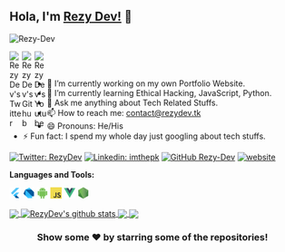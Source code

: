 ## Hola, I'm [Rezy Dev!](https://rezydev.ml) 👋

<p align="left"> <img src="https://komarev.com/ghpvc/?username=Rezy-Dev&label=Views&color=blue&style=plastic" alt="Rezy-Dev" /> </p>

<a href="https://twitter.com/Rezy_Dev">
  <img align="left" alt="RezyDev's Twitter" width="22px" src="https://cdn.jsdelivr.net/npm/simple-icons@v3/icons/twitter.svg" />
</a>
<a href="https://github.com/Rezy-Dev">
  <img align="left" alt="RezyDev's Github" width="22px" src="https://cdn.jsdelivr.net/npm/simple-icons@v3/icons/github.svg" />
</a>
<a href="https://www.youtube.com/channel/UC9RVpNiXJKomc4VWPEd3SNg">
  <img align="left" alt="RezyDev's Youtube" width="22px" src="https://cdn.jsdelivr.net/npm/simple-icons@v3/icons/youtube.svg" />
</a>

<br/>
<br/>

- 🔭 I’m currently working on my own Portfolio Website.
- 🌱 I’m currently learning Ethical Hacking, JavaScript, Python.
- 💬 Ask me anything about Tech Related Stuffs.
- 📫 How to reach me: contact@rezydev.tk
- 😄 Pronouns: He/His
- ⚡ Fun fact: I spend my whole day just googling about tech stuffs.

[![Twitter: RezyDev](https://img.shields.io/twitter/follow/rezy_dev?style=social)](https://twitter.com/Rezy_Dev)
[![Linkedin: imthepk](https://img.shields.io/badge/-imthepk-blue?style=flat-square&logo=Linkedin&logoColor=white&link=https://www.linkedin.com/in/imthepk/)](https://www.linkedin.com/in/imthepk/)
[![GitHub Rezy-Dev](https://img.shields.io/github/followers/Rezy-Dev?label=follow&style=social)](https://github.com/Rezy-Dev)
[![website](https://img.shields.io/badge/PortfolioWebsite-RezyDev.live-2648ff?style=flat-square&logo=google-chrome)](https://RezyDev.live/)


**Languages and Tools:**  

<code><img height="20" src="https://raw.githubusercontent.com/github/explore/80688e429a7d4ef2fca1e82350fe8e3517d3494d/topics/flutter/flutter.png"></code>
<code><img height="20" src="https://raw.githubusercontent.com/github/explore/80688e429a7d4ef2fca1e82350fe8e3517d3494d/topics/dart/dart.png"></code>
<code><img height="20" src="https://raw.githubusercontent.com/github/explore/80688e429a7d4ef2fca1e82350fe8e3517d3494d/topics/android/android.png"></code>
<code><img height="20" src="https://raw.githubusercontent.com/github/explore/80688e429a7d4ef2fca1e82350fe8e3517d3494d/topics/javascript/javascript.png"></code>
<code><img height="20" src="https://raw.githubusercontent.com/github/explore/80688e429a7d4ef2fca1e82350fe8e3517d3494d/topics/vue/vue.png"></code>
<code><img height="20" src="https://raw.githubusercontent.com/github/explore/80688e429a7d4ef2fca1e82350fe8e3517d3494d/topics/nodejs/nodejs.png"></code>    

<a href="https://github.com/Rezy-Dev">
  <img align="center" src="https://github-readme-stats.vercel.app/api/top-langs/?username=Rezy-Dev&theme=light&hide_langs_below=1" />
</a>
<a href="https://github.com/Rezy-Dev">
 <img align="center" src="https://github-readme-stats.vercel.app/api?username=Rezy-Dev&show_icons=true&theme=light&line_height=27" alt="RezyDev's github stats"/>
</a>
<a href="https://github.com/Rezy-Dev/FlutterExampleApps">
  <img align="center" src="https://github-readme-stats.vercel.app/api/pin/?username=Rezy-Dev&repo=FlutterExampleApps&theme=light" />

</a>
<a href="https://github.com/Rezy-Dev/VelocityX">
 <img align="center" src="https://github-readme-stats.vercel.app/api/pin/?username=Rezy-Dev&repo=VelocityX&theme=light" />
</a>

<div align="center">

### Show some ❤️ by starring some of the repositories!

</div>

